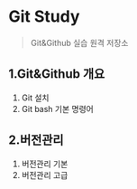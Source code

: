 # Git Study
> Git&Github 실습 원격 저장소

## 1.Git&Github 개요
1. Git 설치
2. Git bash 기본 명령어
   
## 2.버전관리
1. 버전관리 기본
2. 버전관리 고급
